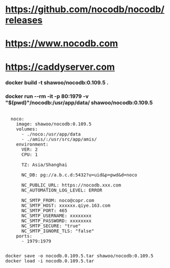 # https://github.com/nocodb/nocodb/releases
# https://www.nocodb.com
# https://caddyserver.com

### docker build -t shawoo/nocodb:0.109.5 .

### docker run --rm -it -p 80:1979 -v "$(pwd)"/nocodb:/usr/app/data/ shawoo/nocodb:0.109.5

<pre>

  noco:
    image: shawoo/nocodb:0.109.5
    volumes:
      - ./noco:/usr/app/data
      - ./amis/:/usr/src/app/amis/
    environment:
      VER: 2
      CPU: 1
      
      TZ: Asia/Shanghai
      
      NC_DB: pg://a.b.c.d:5432?u=uid&p=pwd&d=noco

      NC_PUBLIC_URL: https://nocodb.xxx.com
      NC_AUTOMATION_LOG_LEVEL: ERROR
  
      NC_SMTP_FROM: noco@copr.com
      NC_SMTP_HOST: xxxxxx.qiye.163.com
      NC_SMTP_PORT: 465
      NC_SMTP_USERNAME: xxxxxxxx
      NC_SMTP_PASSWORD: xxxxxxxx
      NC_SMTP_SECURE: "true"
      NC_SMTP_IGNORE_TLS: "false"
    ports:
      - 1979:1979

</pre>


<pre>
docker save -o nocodb.0.109.5.tar shawoo/nocodb:0.109.5
docker load -i nocodb.0.109.5.tar
</pre>
